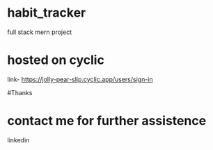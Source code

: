 # habit_tracker
full stack mern project

# hosted on cyclic 
link- https://jolly-pear-slip.cyclic.app/users/sign-in

#Thanks 
# contact me for further assistence
linkedin 
